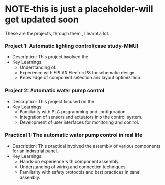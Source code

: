 # NOTE-this is just a placeholder-will get updated soon


These are the  projects, through them , I learnt a lot.
### Project 1: Automatic lighting control(case study-MMU)
- Description: This project involved the
- Key Learnings:
  - Understanding of.
  - Experience with EPLAN Electric P8 for schematic design.
  - Knowledge of component selection and layout optimization.

### Project 2: Automatic water pump control
- Description: This project focused on the 
- Key Learnings:
  - Familiarity with PLC programming and configuration.
  - Integration of sensors and actuators into the control system.
  - Development of user interfaces for monitoring and control.
### Practical 1: The automatic water pump control in real life
- Description: This practical involved the assembly of various components for an industrial panel.
- Key Learnings:
  - Hands-on experience with component assembly.
  - Understanding of wiring and connection techniques.
  - Familiarity with safety protocols and best practices in panel assembly.
